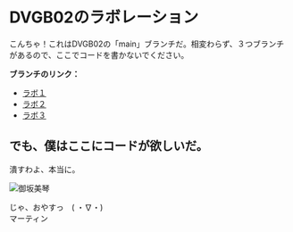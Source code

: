 # DVGB02のラボレーション
こんちゃ！これはDVGB02の「main」ブランチだ。相変わらず、３つブランチがあるので、ここでコードを書かないでください。

**ブランチのリンク：**
- [ラボ１](https://git.cse.kau.se/martpers111/dvgb02-laborationer/-/tree/labb1)
- [ラボ２](https://git.cse.kau.se/martpers111/dvgb02-laborationer/-/tree/labb2)
- [ラボ３](https://git.cse.kau.se/martpers111/dvgb02-laborationer/-/tree/labb3)

## でも、僕はここにコードが欲しいだ。
潰すわよ、本当に。

![御坂美琴](https://i.imgur.com/Pm8FQ8D.png)

じゃ、おやすっ　( ・∇・)<br>
マーティン
